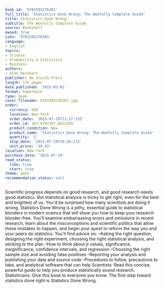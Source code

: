 ```yaml
---
book_id: '9781593276201'
full_title: 'Statistics Done Wrong: The Woefully Complete Guide'
title: Statistics Done Wrong
subtitle: The Woefully Complete Guide
source: Bookshelf
owned: true
isbn: '9781593276201'
language:
- English
topics:
- Science
- Probability & Statistics
- Business
authors:
- Alex Reinhart
publisher: No Starch Press
length: 176 pages
date_published: '2015-03-01'
format: Paperback
type: book
cover_filename: 9781593276201.jpg
order:
  currency: USD
  location: New York
  order_date: '2015-07-29T11:27:13Z'
  order_id: 107-9797267-8612209
  product_condition: New
  product_name: 'Statistics Done Wrong: The Woefully Complete Guide'
  quantity: '1'
  ship_date: '2015-07-29T18:36:27Z'
  unit_price: '19.43'
location: New York
purchase_date: '2015-07-29'
read_status:
  like: true
  start: true
theme: math
recommendation_status: null
---
```

Scientific progress depends on good research, and good research needs good statistics. But statistical analysis is tricky to get right, even for the best and brightest of us. You'd be surprised how many scientists are doing it wrong.
Statistics Done Wrong is a pithy, essential guide to statistical blunders in modern science that will show you how to keep your research blunder-free. You'll examine embarrassing errors and omissions in recent research, learn about the misconceptions and scientific politics that allow these mistakes to happen, and begin your quest to reform the way you and your peers do statistics.
You'll find advice on:
–Asking the right question, designing the right experiment, choosing the right statistical analysis, and sticking to the plan
–How to think about p values, significance, insignificance, confidence intervals, and regression
–Choosing the right sample size and avoiding false positives
–Reporting your analysis and publishing your data and source code
–Procedures to follow, precautions to take, and analytical software that can help
Scientists: Read this concise, powerful guide to help you produce statistically sound research. Statisticians: Give this book to everyone you know.
The first step toward statistics done right is Statistics Done Wrong.
